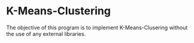 # K-Means-Clustering
The objective of this program is to implement K-Means-Clusering without the use of any external libraries.
